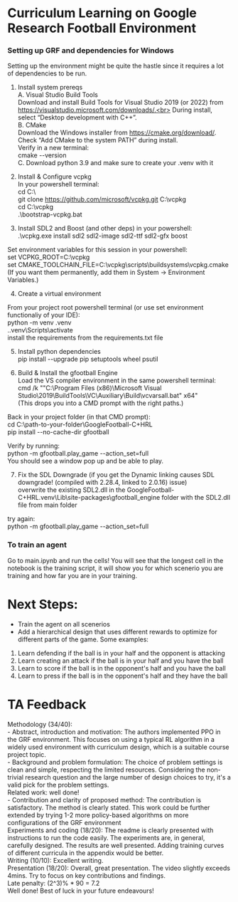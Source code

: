 # Curriculum Learning on Google Research Football Environment
### Setting up GRF and dependencies for Windows
Setting up the environment might be quite the hastle since it requires a lot of dependencies to be run. <br>


1) Install system prereqs <br>
   A. Visual Studio Build Tools <br>
   Download and install Build Tools for Visual Studio 2019 (or 2022) from https://visualstudio.microsoft.com/downloads/.<br>
   During install, select “Desktop development with C++”. <br>
   B. CMake <br>
   Download the Windows installer from https://cmake.org/download/. <br>
   Check “Add CMake to the system PATH” during install. <br>
   Verify in a new terminal: <br>
   cmake --version <br>
   C. Download python 3.9 and make sure to create your .venv with it <br>

2) Install & Configure vcpkg <br>
In your powershell terminal: <br>
cd C:\ <br>
git clone https://github.com/microsoft/vcpkg.git C:\vcpkg <br>
cd C:\vcpkg <br>
.\bootstrap-vcpkg.bat <br>

3) Install SDL2 and Boost (and other deps) in your powershell: <br>
.\vcpkg.exe install sdl2 sdl2-image sdl2-ttf sdl2-gfx boost <br>

Set environment variables for this session in your powershell: <br>
set VCPKG_ROOT=C:\vcpkg <br>
set CMAKE_TOOLCHAIN_FILE=C:\vcpkg\scripts\buildsystems\vcpkg.cmake <br>
(If you want them permanently, add them in System → Environment Variables.) <br>

4) Create a virtual environment <br>

From your project root powershell terminal (or use set environment functionaliy of your IDE): <br>
python -m venv .venv <br>
.\.venv\Scripts\activate <br>
install the requirements from the requirements.txt file <br>

5) Install python dependencies <br>
   pip install --upgrade pip setuptools wheel psutil <br>

6) Build & Install the gfootball Engine <br>
   Load the VS compiler environment in the same powershell terminal: <br>
   cmd /k ""C:\Program Files (x86)\Microsoft Visual Studio\2019\BuildTools\VC\Auxiliary\Build\vcvarsall.bat" x64" <br>
   (This drops you into a CMD prompt with the right paths.) <br> 

Back in your project folder (in that CMD prompt): <br>
cd C:\path-to-your-folder\GoogleFootball-C+HRL <br>
pip install --no-cache-dir gfootball <br>

Verify by running: <br>
python -m gfootball.play_game --action_set=full <br>
You should see a window pop up and be able to play. <br>

7) Fix the SDL Downgrade (if you get the Dynamic linking causes SDL downgrade! (compiled with 2.28.4, linked to 2.0.16) issue) <br>
   overwrite the existing SDL2.dll in the GoogleFootball-C+HRL\.venv\Lib\site-packages\gfootball_engine folder with the SDL2.dll file from main folder <br>

try again: <br>
python -m gfootball.play_game --action_set=full

### To train an agent
Go to main.ipynb and run the cells! You will see that the longest cell in the notebook is the training script, it will show you for which scenerio you are training and how far you are in your training. <br>

# Next Steps: <br> 
- Train the agent on all scenerios <br>
- Add a hierarchical design that uses different rewards to optimize for different parts of the game. Some examples: <br>
1) Learn defending if the ball is in your half and the opponent is attacking <br>
2) Learn creating an attack if the ball is in your half and you have the ball <br>
3) Learn to score if the ball is in the opponent's half and you have the ball <br>
4) Learn to press if the ball is in the opponent's half and they have the ball <br>

# TA Feedback
Methodology (34/40): 
<br> - Abstract, introduction and motivation: The authors implemented PPO in the GRF environment. This focuses on using a typical RL algorithm in a widely used environment with curriculum design, which is a suitable course project topic.
<br> - Background and problem formulation: The choice of problem settings is clean and simple, respecting the limited resources. Considering the non-trivial research question and the large number of design choices to try, it's a valid pick for the problem settings.
<br> Related work: well done!
<br> - Contribution and clarity of proposed method: The contribution is satisfactory. The method is clearly stated. This work could be further extended by trying 1-2 more policy-based algorithms on more configurations of the GRF environment
<br> Experiments and coding (18/20): The readme is clearly presented with instructions to run the code easily. The experiments are, in general, carefully designed. The results are well presented. Adding training curves of different curricula in the appendix would be better.
<br> Writing (10/10): Excellent writing.
<br> Presentation (18/20): Overall, great presentation. The video slightly exceeds 4mins. Try to focus on key contributions and findings.
<br> Late penalty: (2^3)% * 90 = 7.2
<br> Well done! Best of luck in your future endeavours!